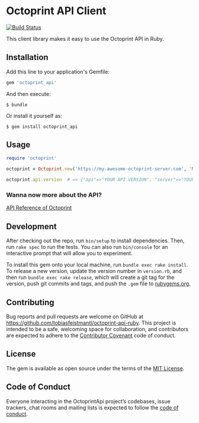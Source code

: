 # Octoprint API Client
[![Build Status](https://travis-ci.org/tobiasfeistmantl/octoprint-api-ruby.svg?branch=master)](https://travis-ci.org/tobiasfeistmantl/octoprint-api-ruby)

This client library makes it easy to use the Octoprint API in Ruby.

## Installation

Add this line to your application's Gemfile:

```ruby
gem 'octoprint_api'
```

And then execute:

    $ bundle

Or install it yourself as:

    $ gem install octoprint_api

## Usage

```ruby
require 'octoprint'

octoprint = Octoprint.new('https://my-awesome-octoprint-server.com', 'MY_S3CURE_AP1_KEY')

octoprint.api.version  # => {"api"=>"YOUR API VERSION", "server"=>"YOUR SERVER VERSION"}
```

### Wanna now more about the API?
[API Reference of Octoprint](http://docs.octoprint.org/en/master/api/index.html)

## Development

After checking out the repo, run `bin/setup` to install dependencies. Then, run `rake spec` to run the tests. You can also run `bin/console` for an interactive prompt that will allow you to experiment.

To install this gem onto your local machine, run `bundle exec rake install`. To release a new version, update the version number in `version.rb`, and then run `bundle exec rake release`, which will create a git tag for the version, push git commits and tags, and push the `.gem` file to [rubygems.org](https://rubygems.org).

## Contributing

Bug reports and pull requests are welcome on GitHub at https://github.com/tobiasfeistmantl/octoprint-api-ruby. This project is intended to be a safe, welcoming space for collaboration, and contributors are expected to adhere to the [Contributor Covenant](http://contributor-covenant.org) code of conduct.

## License

The gem is available as open source under the terms of the [MIT License](https://opensource.org/licenses/MIT).

## Code of Conduct

Everyone interacting in the OctoprintApi project’s codebases, issue trackers, chat rooms and mailing lists is expected to follow the [code of conduct](https://github.com/tobiasfeistmantl/octoprint-api-ruby/blob/master/CODE_OF_CONDUCT.md).
